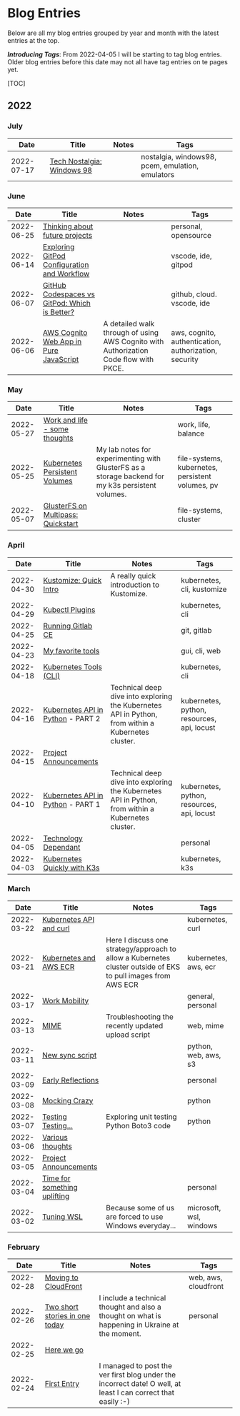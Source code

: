 # Blog Entries

Below are all my blog entries grouped by year and month with the latest entries at the top.

_**Introducing Tags**_: From 2022-04-05 I will be starting to tag blog entries. Older blog entries before this date may not all have tag entries on te pages yet.

[TOC]

## 2022

### July

| Date       | Title                                                               | Notes                                                                                              | Tags                                                  |
|------------|---------------------------------------------------------------------|----------------------------------------------------------------------------------------------------|-------------------------------------------------------|
| 2022-07-17 | [Tech Nostalgia: Windows 98](2022/2022-07-17.md)                    |                                                                                                    | nostalgia, windows98, pcem, emulation, emulators      |


### June

| Date       | Title                                                               | Notes                                                                                              | Tags                                                  |
|------------|---------------------------------------------------------------------|----------------------------------------------------------------------------------------------------|-------------------------------------------------------|
| 2022-06-25 | [Thinking about future projects](2022/2022-06-25.md)                |                                                                                                    | personal, opensource                                  |
| 2022-06-14 | [Exploring GitPod Configuration and Workflow](2022/2022-06-14.md)   |                                                                                                    | vscode, ide, gitpod                                   |
| 2022-06-07 | [GitHub Codespaces vs GitPod: Which is Better?](2022/2022-06-07.md) |                                                                                                    | github, cloud. vscode, ide                            |
| 2022-06-06 | [AWS Cognito Web App in Pure JavaScript](2022/2022-06-06.md)        | A detailed walk through of using AWS Cognito with Authorization Code flow with PKCE.               | aws, cognito, authentication, authorization, security |

### May

| Date       | Title                                                    | Notes                                                                                              | Tags                                             |
|------------|----------------------------------------------------------|----------------------------------------------------------------------------------------------------|--------------------------------------------------|
| 2022-05-27 | [Work and life - some thoughts](2022/2022-05-27.md)      |                                                                                                    | work, life, balance                              |
| 2022-05-25 | [Kubernetes Persistent Volumes](2022/2022-05-25.md)      | My lab notes for experimenting with GlusterFS as a storage backend for my k3s persistent volumes.  | file-systems, kubernetes, persistent volumes, pv |
| 2022-05-07 | [GlusterFS on Multipass: Quickstart](2022/2022-05-07.md) |                                                                                                    | file-systems, cluster                            |

### April

| Date       | Title                                                   | Notes                                                                                               | Tags                                       |
|------------|---------------------------------------------------------|-----------------------------------------------------------------------------------------------------|--------------------------------------------|
| 2022-04-30 | [Kustomize: Quick Intro](2022/2022-04-30.md)            | A really quick introduction to Kustomize.                                                           | kubernetes, cli, kustomize                 |
| 2022-04-29 | [Kubectl Plugins](2022/2022-04-29.md)                   |                                                                                                     | kubernetes, cli                            |
| 2022-04-25 | [Running Gitlab CE](2022/2022-04-25.md)                 |                                                                                                     | git, gitlab                                |
| 2022-04-23 | [My favorite tools](2022/2022-04-23.md)                 |                                                                                                     | gui, cli, web                              |
| 2022-04-18 | [Kubernetes Tools (CLI)](2022/2022-04-18.md)            |                                                                                                     | kubernetes, cli                            |
| 2022-04-16 | [Kubernetes API in Python](2022/2022-04-16.md) - PART 2 | Technical deep dive into exploring the Kubernetes API in Python, from within a Kubernetes cluster.  | kubernetes, python, resources, api, locust |
| 2022-04-15 | [Project Announcements](2022/2022-04-15.md)             |                                                                                                     |                                            |
| 2022-04-10 | [Kubernetes API in Python](2022/2022-04-10.md) - PART 1 | Technical deep dive into exploring the Kubernetes API in Python, from within a Kubernetes cluster.  | kubernetes, python, resources, api, locust |
| 2022-04-05 | [Technology Dependant](2022/2022-04-05.md)              |                                                                                                     | personal                                   |
| 2022-04-03 | [Kubernetes Quickly with K3s](2022/2022-04-03.md)       |                                                                                                     | kubernetes, k3s                            |

### March

| Date       | Title                                                | Notes                                                                                                         | Tags                    |
|------------|------------------------------------------------------|---------------------------------------------------------------------------------------------------------------|-------------------------|
| 2022-03-22 | [Kubernetes API and curl](2022/2022-03-22.md)        |                                                                                                               | kubernetes, curl        |
| 2022-03-21 | [Kubernetes and AWS ECR](2022/2022-03-21.md)         | Here I discuss one strategy/approach to allow a Kubernetes cluster outside of EKS to pull images from AWS ECR | kubernetes, aws, ecr    |
| 2022-03-17 | [Work Mobility](2022/2022-03-17.md)                  |                                                                                                               | general, personal       |
| 2022-03-13 | [MIME](2022/2022-03-13.md)                           | Troubleshooting the recently updated upload script                                                            | web, mime               |
| 2022-03-11 | [New sync script](2022/2022-03-11.md)                |                                                                                                               | python, web, aws, s3    |
| 2022-03-09 | [Early Reflections](2022/2022-03-09.md)              |                                                                                                               | personal                |
| 2022-03-08 | [Mocking Crazy](2022/2022-03-08.md)                  |                                                                                                               | python                  |
| 2022-03-07 | [Testing Testing...](2022/2022-03-07.md)             | Exploring unit testing Python Boto3 code                                                                      | python                  |
| 2022-03-06 | [Various thoughts](2022/2022-03-06.md)               |                                                                                                               |                         |
| 2022-03-05 | [Project Announcements](2022/2022-03-05.md)          |                                                                                                               |                         |
| 2022-03-04 | [Time for something uplifting](2022/2022-03-04.md)   |                                                                                                               | personal                |
| 2022-03-02 | [Tuning WSL](2022/2022-03-02.md)                     | Because some of us are forced to use Windows everyday...                                                      | microsoft, wsl, windows |

### February

| Date       | Title                                                | Notes                                                                                                         | Tags                    |
|------------|------------------------------------------------------|---------------------------------------------------------------------------------------------------------------|-------------------------|
| 2022-02-28 | [Moving to CloudFront](2022/2022-02-28.md)           |                                                                                                               | web, aws, cloudfront    |
| 2022-02-26 | [Two short stories in one today](2022/2022-02-26.md) | I include a technical thought and also a thought on what is happening in Ukraine at the moment.               | personal                |
| 2022-02-25 | [Here we go](2022/2022-02-25.md)                     |                                                                                                               |                         |
| 2022-02-24 | [First Entry](2022/2022-02-24.md)                    | I managed to post the ver first blog under the incorrect date! O well, at least I can correct that easily :-) |                         |

